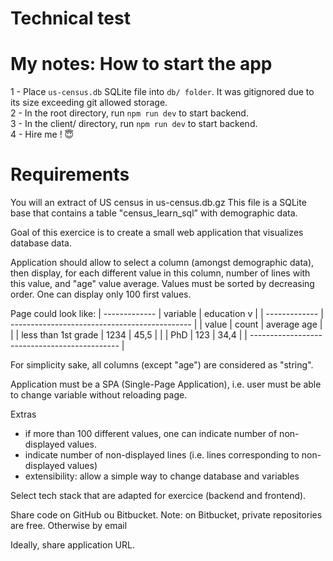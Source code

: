 # Technical test

# My notes: How to start the app

1 - Place ```us-census.db``` SQLite file into ```db/ folder```. It was gitignored due to its size exceeding git allowed storage.<br />
2 - In the root directory, run ```npm run dev``` to start backend.<br />
3 - In the client/ directory, run ```npm run dev``` to start backend.<br />
4 - Hire me ! 😇<br />

# Requirements

You will an extract of US census in us-census.db.gz
This file is a SQLite base that contains a table "census_learn_sql” with demographic data.


Goal of this exercice is to create a small web application that visualizes database data.


Application should allow to select a column (amongst demographic data), then display, for each different value in this column, number of lines with this value, and "age" value average.
Values must be sorted by decreasing order. One can display only 100 first values.


Page could look like:
|              -------------
|    variable | education v |
|              -------------
|    ---------------------------------------------
|    | value               | count | average age |
|    | less than 1st grade | 1234  | 45,5        |
|    |  PhD                | 123   | 34,4        |
|    ---------------------------------------------
|

For simplicity sake, all columns (except "age") are considered as "string".

Application must be a SPA (Single-Page Application), i.e. user must be able to change variable without reloading page.

Extras
* if more than 100 different values, one can indicate number of non-displayed values.
* indicate number of non-displayed lines (i.e. lines corresponding to non-displayed values)
* extensibility: allow a simple way to change database and variables


Select tech stack that are adapted for exercice (backend and frontend).


Share code on GitHub ou Bitbucket.
Note: on Bitbucket, private repositories are free.
Otherwise by email


Ideally, share application URL.
